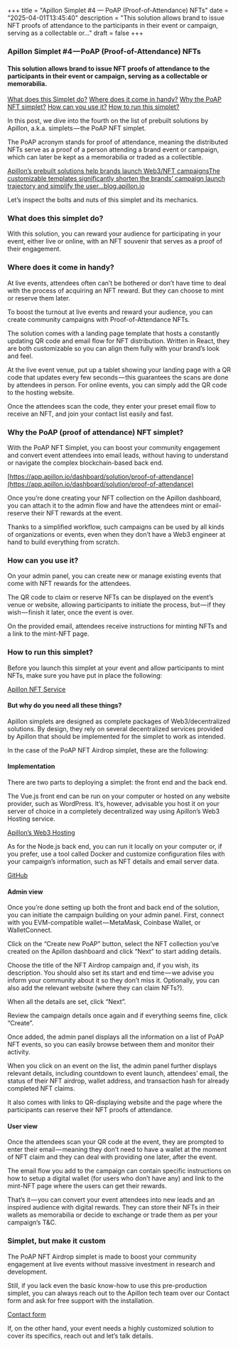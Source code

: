 +++
title = "Apillon Simplet #4 — PoAP (Proof-of-Attendance) NFTs"
date = "2025-04-01T13:45:40"
description = "This solution allows brand to issue NFT proofs of attendance to the participants in their event or campaign, serving as a collectable or…"
draft = false
+++

### Apillon Simplet #4 — PoAP (Proof-of-Attendance) NFTs


#### This solution allows brand to issue NFT proofs of attendance to the participants in their event or campaign, serving as a collectable or memorabilia.

[What does this Simplet do?](#c88d)
[Where does it come in handy?](#5fde)
[Why the PoAP NFT simplet?](#b73a)
[How can you use it?](#2e4e)
[How to run this simplet?](#b91b)

In this post, we dive into the fourth on the list of prebuilt solutions by Apillon, a.k.a. simplets — the PoAP NFT simplet.


The PoAP acronym stands for proof of attendance, meaning the distributed NFTs serve as a proof of a person attending a brand event or campaign, which can later be kept as a memorabilia or traded as a collectible.

[Apillon’s prebuilt solutions help brands launch Web3/NFT campaignsThe customizable templates significantly shorten the brands’ campaign launch trajectory and simplify the user…blog.apillon.io](https://blog.apillon.io/apillons-prebuilt-solutions-help-brands-launch-web3-nft-campaigns-be2415ccb9ce)

Let’s inspect the bolts and nuts of this simplet and its mechanics.


### What does this simplet do?


With this solution, you can reward your audience for participating in your event, either live or online, with an NFT souvenir that serves as a proof of their engagement.


### Where does it come in handy?


At live events, attendees often can’t be bothered or don’t have time to deal with the process of acquiring an NFT reward. But they can choose to mint or reserve them later.


To boost the turnout at live events and reward your audience, you can create community campaigns with Proof-of-Attendance NFTs.


The solution comes with a landing page template that hosts a constantly updating QR code and email flow for NFT distribution. Written in React, they are both customizable so you can align them fully with your brand’s look and feel.


At the live event venue, put up a tablet showing your landing page with a QR code that updates every few seconds — this guarantees the scans are done by attendees in person. For online events, you can simply add the QR code to the hosting website.


Once the attendees scan the code, they enter your preset email flow to receive an NFT, and join your contact list easily and fast.


### Why the PoAP (proof of attendance) NFT simplet?


With the PoAP NFT Simplet, you can boost your community engagement and convert event attendees into email leads, without having to understand or navigate the complex blockchain-based back end.

[https://app.apillon.io/dashboard/solution/proof-of-attendance](https://app.apillon.io/dashboard/solution/proof-of-attendance)

Once you’re done creating your NFT collection on the Apillon dashboard, you can attach it to the admin flow and have the attendees mint or email-reserve their NFT rewards at the event.


Thanks to a simplified workflow, such campaigns can be used by all kinds of organizations or events, even when they don’t have a Web3 engineer at hand to build everything from scratch.


### How can you use it?


On your admin panel, you can create new or manage existing events that come with NFT rewards for the attendees.


The QR code to claim or reserve NFTs can be displayed on the event’s venue or website, allowing participants to initiate the process, but — if they wish — finish it later, once the event is over.


On the provided email, attendees receive instructions for minting NFTs and a link to the mint-NFT page.


### How to run this simplet?


Before you launch this simplet at your event and allow participants to mint NFTs, make sure you have put in place the following:

[Apillon NFT Service](https://app.apillon.io/dashboard/service/nft)

#### But why do you need all these things?


Apillon simplets are designed as complete packages of Web3/decentralized solutions. By design, they rely on several decentralized services provided by Apillon that should be implemented for the simplet to work as intended.


In the case of the PoAP NFT Airdrop simplet, these are the following:


#### Implementation


There are two parts to deploying a simplet: the front end and the back end.


The Vue.js front end can be run on your computer or hosted on any website provider, such as WordPress. It’s, however, advisable you host it on your server of choice in a completely decentralized way using Apillon’s Web3 Hosting service.

[Apillon’s Web3 Hosting](https://app.apillon.io/dashboard/service/hosting)

As for the Node.js back end, you can run it locally on your computer or, if you prefer, use a tool called Docker and customize configuration files with your campaign’s information, such as NFT details and email server data.

[GitHub](https://github.com/Apillon/ps-proof-of-attendance)

#### Admin view


Once you’re done setting up both the front and back end of the solution, you can initiate the campaign building on your admin panel. First, connect with you EVM-compatible wallet — MetaMask, Coinbase Wallet, or WalletConnect.


Click on the “Create new PoAP” button, select the NFT collection you’ve created on the Apillon dashboard and click “Next” to start adding details.


Choose the title of the NFT Airdrop campaign and, if you wish, its description. You should also set its start and end time — we advise you inform your community about it so they don’t miss it. Optionally, you can also add the relevant website (where they can claim NFTs?).


When all the details are set, click “Next”.


Review the campaign details once again and if everything seems fine, click “Create”.


Once added, the admin panel displays all the information on a list of PoAP NFT events, so you can easily browse between them and monitor their activity.


When you click on an event on the list, the admin panel further displays relevant details, including countdown to event launch, attendees’ email, the status of their NFT airdrop, wallet address, and transaction hash for already completed NFT claims.


It also comes with links to QR-displaying website and the page where the participants can reserve their NFT proofs of attendance.


#### User view


Once the attendees scan your QR code at the event, they are prompted to enter their email — meaning they don’t need to have a wallet at the moment of NFT claim and they can deal with providing one later, after the event.


The email flow you add to the campaign can contain specific instructions on how to setup a digital wallet (for users who don’t have any) and link to the mint-NFT page where the users can get their rewards.


That’s it — you can convert your event attendees into new leads and an inspired audience with digital rewards. They can store their NFTs in their wallets as memorabilia or decide to exchange or trade them as per your campaign’s T&C.


### Simplet, but make it custom


The PoAP NFT Airdrop simplet is made to boost your community engagement at live events without massive investment in research and development.


Still, if you lack even the basic know-how to use this pre-production simplet, you can always reach out to the Apillon tech team over our Contact form and ask for free support with the installation.

[Contact form](https://apillon.io/contact)

If, on the other hand, your event needs a highly customized solution to cover its specifics, reach out and let’s talk details.
